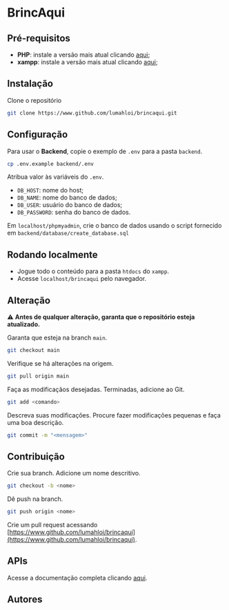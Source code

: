 # BrincAqui

## Pré-requisitos
- **PHP**: instale a versão mais atual clicando [aqui](https://www.php.net/downloads.php);
- **xampp**: instale a versão mais atual clicando [aqui](https://www.apachefriends.org/pt_br/download.html);

## Instalação
Clone o repositório
```bash
git clone https://www.github.com/lumahloi/brincaqui.git
```

## Configuração
Para usar o **Backend**, copie o exemplo de `.env` para a pasta `backend`.
```bash
cp .env.example backend/.env
```

Atribua valor às variáveis do `.env`.
- `DB_HOST`: nome do host;
- `DB_NAME`: nome do banco de dados;
- `DB_USER`: usuário do banco de dados;
- `DB_PASSWORD`: senha do banco de dados.

Em `localhost/phpmyadmin`, crie o banco de dados usando o script fornecido em `backend/database/create_database.sql`

## Rodando localmente
- Jogue todo o conteúdo para a pasta `htdocs` do `xampp`.
- Acesse `localhost/brincaqui` pelo navegador.

## Alteração
⚠️ **Antes de qualquer alteração, garanta que o repositório esteja atualizado.** 

Garanta que esteja na branch `main`.
```bash
git checkout main
```

Verifique se há alterações na origem.
```bash
git pull origin main
```

Faça as modificaçãos desejadas. Terminadas, adicione ao Git.
```bash
git add <comando>
```

Descreva suas modificações. Procure fazer modificações pequenas e faça uma boa descrição.
```bash
git commit -m "<mensagem>"
```

## Contribuição
Crie sua branch. Adicione um nome descritivo.
```bash
git checkout -b <nome>
```

Dê push na branch.
```bash
git push origin <nome>
```

Crie um pull request acessando [https://www.github.com/lumahloi/brincaqui](https://www.github.com/lumahloi/brincaqui).

## APIs
Acesse a documentação completa clicando [aqui](./docs/apis.md).

## Autores
